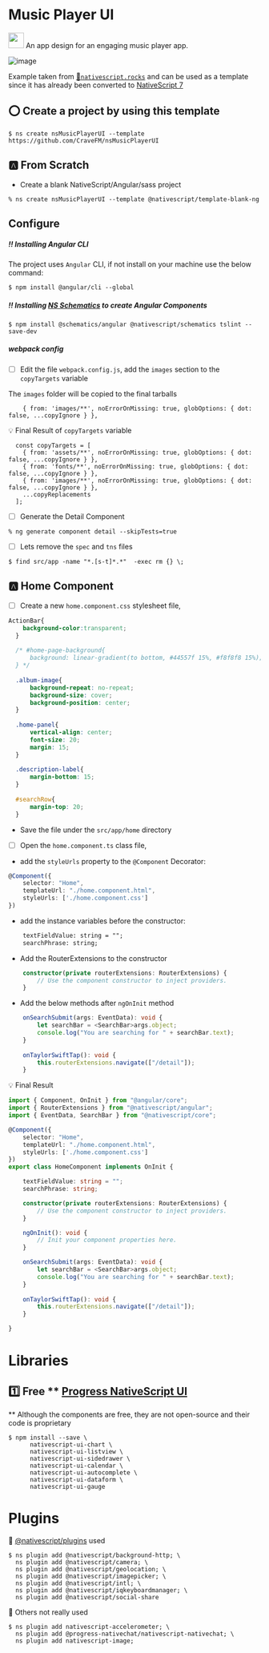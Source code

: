 # Music Player UI

[<img src="https://github.com/angular/angular/blob/master/aio/src/assets/images/logos/angular/angular.png" width="31" height="31"></img>](https://play.nativescript.org/?template=play-ng&id=EaETCw&v=54) An app design for an engaging music player app.

![image](https://raw.githubusercontent.com/NativeScript/code-samples/master/screens/music-player-ui.gif)

Example taken from [:bookmark:`nativescript.rocks`](https://plugins.nativescript.rocks/samples) and can be used as a template since it has already been converted to [NativeScript 7](https://nativescript.org/blog/nativescript-7-announcement)

## :o: Create a project by using this template

```
$ ns create nsMusicPlayerUI --template https://github.com/CraveFM/nsMusicPlayerUI
```


## :a: From Scratch

* Create a blank NativeScript/Angular/sass project

```
% ns create nsMusicPlayerUI --template @nativescript/template-blank-ng
```

## Configure

##### :bangbang: Installing Angular CLI

The project uses `Angular` CLI, if not install on your machine use the below command:

```
$ npm install @angular/cli --global
```

##### :bangbang: Installing [NS Schematics](https://docs.nativescript.org/tooling/angular-cli) to create Angular Components

```
$ npm install @schematics/angular @nativescript/schematics tslint --save-dev
```

##### webpack config

- [ ] Edit the file `webpack.config.js`, add the `images` section to the `copyTargets` variable

The `images` folder will be copied to the final tarballs

```
    { from: 'images/**', noErrorOnMissing: true, globOptions: { dot: false, ...copyIgnore } },
```

:bulb: Final Result of `copyTargets` variable

```
  const copyTargets = [
    { from: 'assets/**', noErrorOnMissing: true, globOptions: { dot: false, ...copyIgnore } },
    { from: 'fonts/**', noErrorOnMissing: true, globOptions: { dot: false, ...copyIgnore } },
    { from: 'images/**', noErrorOnMissing: true, globOptions: { dot: false, ...copyIgnore } },
    ...copyReplacements
  ];
```

- [ ] Generate the Detail Component

```
% ng generate component detail --skipTests=true 
```

- [ ] Lets remove the `spec` and `tns` files

```
$ find src/app -name "*.[s-t]*.*"  -exec rm {} \;
```

## :a: Home Component

- [ ] Create a new `home.component.css` stylesheet file,

```css
ActionBar{
    background-color:transparent;
  }
  
  /* #home-page-background{        
      background: linear-gradient(to bottom, #44557f 15%, #f8f8f8 15%);
  } */
  
  .album-image{
      background-repeat: no-repeat;
      background-size: cover;
      background-position: center;
  }
  
  .home-panel{
      vertical-align: center; 
      font-size: 20;
      margin: 15;
  }
  
  .description-label{
      margin-bottom: 15;
  }
  
  #searchRow{
      margin-top: 20;
  }
```

* Save the file under the `src/app/home` directory

- [ ] Open the `home.component.ts` class file,

* add the `styleUrls` property to the `@Component` Decorator:

```typescript
@Component({
    selector: "Home",
    templateUrl: "./home.component.html",
    styleUrls: ['./home.component.css']
})
```

* add the instance variables before the constructor:

```html
    textFieldValue: string = "";
    searchPhrase: string;
```

* Add the RouterExtensions to the constructor

```typescript
    constructor(private routerExtensions: RouterExtensions) {
        // Use the component constructor to inject providers.
    }
```

* Add the below methods after `ngOnInit` method

```typescript
    onSearchSubmit(args: EventData): void {
        let searchBar = <SearchBar>args.object;
        console.log("You are searching for " + searchBar.text);
    }
    
    onTaylorSwiftTap(): void {
        this.routerExtensions.navigate(["/detail"]);
    }
```

:bulb: Final Result

```typescript
import { Component, OnInit } from "@angular/core";
import { RouterExtensions } from "@nativescript/angular";
import { EventData, SearchBar } from "@nativescript/core";

@Component({
    selector: "Home",
    templateUrl: "./home.component.html",
    styleUrls: ['./home.component.css']
})
export class HomeComponent implements OnInit {

    textFieldValue: string = "";
    searchPhrase: string;

    constructor(private routerExtensions: RouterExtensions) {
        // Use the component constructor to inject providers.
    }

    ngOnInit(): void {
        // Init your component properties here.
    }

    onSearchSubmit(args: EventData): void {
        let searchBar = <SearchBar>args.object;
        console.log("You are searching for " + searchBar.text);
    }
    
    onTaylorSwiftTap(): void {
        this.routerExtensions.navigate(["/detail"]);
    }

}
```


# Libraries

## :one: Free ** [Progress NativeScript UI](https://github.com/ProgressNS/nativescript-ui-samples)

** Although the components are free, they are not open-source and their code is proprietary

```
$ npm install --save \
      nativescript-ui-chart \
      nativescript-ui-listview \
      nativescript-ui-sidedrawer \
      nativescript-ui-calendar \
      nativescript-ui-autocomplete \
      nativescript-ui-dataform \
      nativescript-ui-gauge
```

# Plugins

:pushpin: [@nativescript/plugins](https://github.com/NativeScript/plugins) used

```
$ ns plugin add @nativescript/background-http; \
  ns plugin add @nativescript/camera; \
  ns plugin add @nativescript/geolocation; \
  ns plugin add @nativescript/imagepicker; \
  ns plugin add @nativescript/intl; \
  ns plugin add @nativescript/iqkeyboardmanager; \
  ns plugin add @nativescript/social-share
```

:pushpin: Others not really used

```
$ ns plugin add nativescript-accelerometer; \
  ns plugin add @progress-nativechat/nativescript-nativechat; \
  ns plugin add nativescript-image;
```


